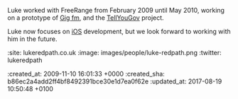 Luke worked with FreeRange from February 2009 until May 2010, working on a prototype of [Gig fm](/gig-fm), and the [TellYouGov](/tellyougov) project.

Luke now focuses on [iOS][] development, but we look forward to working with him in the future.

[iOS]: http://developer.apple.com/

:site: lukeredpath.co.uk
:image: images/people/luke-redpath.png
:twitter: lukeredpath

:created_at: 2009-11-10 16:01:33 +0000
:created_sha: b86ec2a4add2ff4bf8492391bce30e1d7ea0f62e
:updated_at: 2017-08-19 10:50:48 +0100
